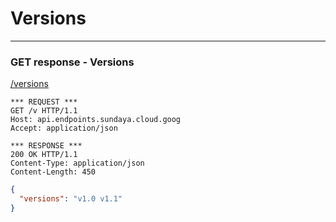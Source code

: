 # Versions
---

### GET response - Versions

[/versions](http:/api.endpoints.sundaya.cloud.goog/versions)

```
*** REQUEST ***	
GET /v HTTP/1.1	
Host: api.endpoints.sundaya.cloud.goog
Accept: application/json
    
*** RESPONSE ***	
200 OK HTTP/1.1	
Content-Type: application/json
Content-Length: 450	

```


```json
{
  "versions": "v1.0 v1.1"
}
```